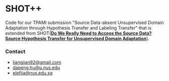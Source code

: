 # SHOT++

Code for our TPAMI submission "Source Data-absent Unsupervised Domain Adaptation through Hypothesis Transfer and Labeling Transfer" that is extended from SHOT([**Do We Really Need to Access the Source Data? Source Hypothesis Transfer for Unsupervised Domain Adaptation**](http://proceedings.mlr.press/v119/liang20a/liang20a.pdf)). 



### Contact

- [liangjian92@gmail.com](mailto:liangjian92@gmail.com)
- [dapeng.hu@u.nus.edu](mailto:dapeng.hu@u.nus.edu)
- [elefjia@nus.edu.sg](mailto:elefjia@nus.edu.sg)